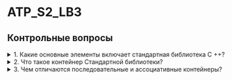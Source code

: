 # ATP_S2_LB3
## Контрольные вопросы
<details><summary>1. Какие основные элементы включает стандартная библиотека C ++?</summary>
   Библиотека включает в себя следующие компоненты:

+ средства для работы с потоками ввода / вывода;
+ набор структурированных данных и алгоритмов, ранее известных как стандартная библиотека шаблонов (Standard Template Library, STL)
+ средства локализации (адаптации к национальным языкам)
+ параметризованный класс string;
+ параметризованный класс complex для представления комплексных величин;
+ класс vallaray, оптимизированный для обработки числовых массивов;
+ параметризованный класс numeric_limits и специализации для каждого базового типа данных;
+ средства управления памятью;
+ большая поддержка национальных наборов символов;
+ средства обработки исключений.
</details>
<details><summary>2. Что такое контейнер Стандартной библиотеки?</summary>

Контейнер - это класс, который хранит коллекцию других объектов и включает базовые функции для поддержки использования общих алгоритмов. Стандартные контейнеры не являющиеся производными от некоторого общего базового класса. Вместо этого каждый контейнер обеспечивает набор стандартных операций со стандартными именами и смыслом.

Есть основные группы контейнеров:

+ последовательности - вектор (vector), список (list), дек (deque, очередь о двух концах)
+ адаптеры последовательностей - стек (stack), очередь (queue), очередь с приоритетом (priority_queue)
+ ассоциативные контейнеры - ассоциативные массивы (map, multimap) и множественного числа (set, multiset).

</details>
<details><summary>3. Чем отличаются последовательные и ассоциативные контейнеры?</summary>

</details>
